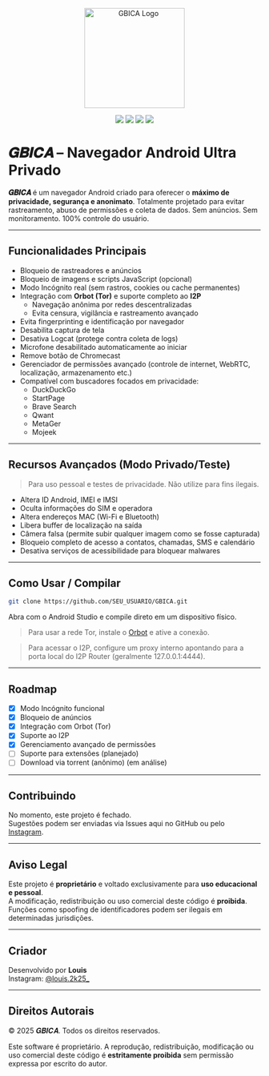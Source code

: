 <p align="center">
  <img src="logo.png" alt="GBICA Logo" width="200"/>
</p>

<p align="center">
  <img src="https://img.shields.io/badge/Status-Em%20Desenvolvimento-blue?style=for-the-badge">
  <img src="https://img.shields.io/badge/Android-Privacidade%20Total-brightgreen?style=for-the-badge">
  <img src="https://img.shields.io/badge/Licença-Proprietária-red?style=for-the-badge">
  <img src="https://img.shields.io/badge/Criador-Louis-black?style=for-the-badge&logo=instagram&logoColor=white">
</p>

# 𝑮𝑩𝑰𝑪𝑨 – Navegador Android Ultra Privado

**𝑮𝑩𝑰𝑪𝑨** é um navegador Android criado para oferecer o **máximo de privacidade, segurança e anonimato**. Totalmente projetado para evitar rastreamento, abuso de permissões e coleta de dados. Sem anúncios. Sem monitoramento. 100% controle do usuário.

---

## Funcionalidades Principais

- Bloqueio de rastreadores e anúncios
- Bloqueio de imagens e scripts JavaScript (opcional)
- Modo Incógnito real (sem rastros, cookies ou cache permanentes)
- Integração com **Orbot (Tor)** e suporte completo ao **I2P**
  - Navegação anônima por redes descentralizadas
  - Evita censura, vigilância e rastreamento avançado
- Evita fingerprinting e identificação por navegador
- Desabilita captura de tela
- Desativa Logcat (protege contra coleta de logs)
- Microfone desabilitado automaticamente ao iniciar
- Remove botão de Chromecast
- Gerenciador de permissões avançado (controle de internet, WebRTC, localização, armazenamento etc.)
- Compatível com buscadores focados em privacidade:
  - DuckDuckGo
  - StartPage
  - Brave Search
  - Qwant
  - MetaGer
  - Mojeek

---

## Recursos Avançados (Modo Privado/Teste)

> Para uso pessoal e testes de privacidade. Não utilize para fins ilegais.

- Altera ID Android, IMEI e IMSI
- Oculta informações do SIM e operadora
- Altera endereços MAC (Wi-Fi e Bluetooth)
- Libera buffer de localização na saída
- Câmera falsa (permite subir qualquer imagem como se fosse capturada)
- Bloqueio completo de acesso a contatos, chamadas, SMS e calendário
- Desativa serviços de acessibilidade para bloquear malwares

---

## Como Usar / Compilar

```bash
git clone https://github.com/SEU_USUARIO/GBICA.git
```

Abra com o Android Studio e compile direto em um dispositivo físico.

> Para usar a rede Tor, instale o [Orbot](https://guardianproject.info/apps/orbot/) e ative a conexão.

> Para acessar o I2P, configure um proxy interno apontando para a porta local do I2P Router (geralmente 127.0.0.1:4444).

---

## Roadmap

- [x] Modo Incógnito funcional
- [x] Bloqueio de anúncios
- [x] Integração com Orbot (Tor)
- [x] Suporte ao I2P
- [x] Gerenciamento avançado de permissões
- [ ] Suporte para extensões (planejado)
- [ ] Download via torrent (anônimo) (em análise)

---

## Contribuindo

No momento, este projeto é fechado.  
Sugestões podem ser enviadas via Issues aqui no GitHub ou pelo [Instagram](https://www.instagram.com/louis.2k25_).

---

## Aviso Legal

Este projeto é **proprietário** e voltado exclusivamente para **uso educacional e pessoal**.  
A modificação, redistribuição ou uso comercial deste código é **proibida**.  
Funções como spoofing de identificadores podem ser ilegais em determinadas jurisdições.

---

## Criador

Desenvolvido por **Louis**  
Instagram: [@louis.2k25_](https://www.instagram.com/louis.2k25_)

---

## Direitos Autorais

© 2025 𝑮𝑩𝑰𝑪𝑨. Todos os direitos reservados.

Este software é proprietário. A reprodução, redistribuição, modificação ou uso comercial deste código é **estritamente proibida** sem permissão expressa por escrito do autor.
